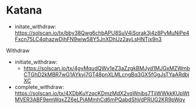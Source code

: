 # Katana



* initate\_withdraw: https://solscan.io/tx/bby38Qwg6chbAPU8SuV4iSorak3j4z8PyMuNiPe4Fxcn75LC4qhazwDjhFN9wiw58Y5JnXDhUz2ayLsHNTjx9n3

Withdraw

* initiate\_withdraw:
  * https://solscan.io/tx/4gyMqudQWv1eZ3aZzgkBMJyd1MJGxMZWmbCTGhD2kMBR7wG1AYkvj7GT48pnXLMLcngBq3GX5fGgJsTYaARdbjXC
* complete\_withdraw: https://solscan.io/tx/4XDbKuYzqcKDmzMdX2vqWnibs7TiiWWkkKUpWtMVER3ABF9emWqxZZ6eLPiAMmhCd6mPQabdShVdPRUG2KR9pWqy
